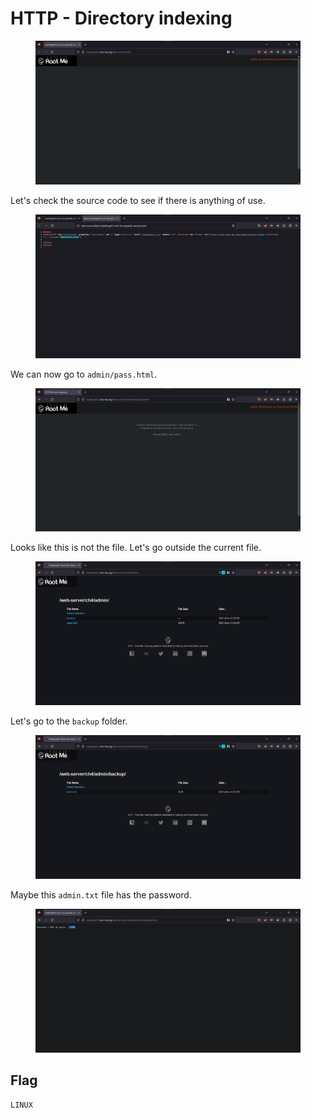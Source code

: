 # HTTP - Directory indexing

<figure><img src="../../.gitbook/assets/1 (52).png" alt=""><figcaption></figcaption></figure>

Let's check the source code to see if there is anything of use.

<figure><img src="../../.gitbook/assets/2 (49).png" alt=""><figcaption></figcaption></figure>

We can now go to `admin/pass.html`.&#x20;

<figure><img src="../../.gitbook/assets/3 (46).png" alt=""><figcaption></figcaption></figure>

Looks like this is not the file. Let's go outside the current file.

<figure><img src="../../.gitbook/assets/4 (40).png" alt=""><figcaption></figcaption></figure>

Let's go to the `backup` folder.

<figure><img src="../../.gitbook/assets/5 (40).png" alt=""><figcaption></figcaption></figure>

Maybe this `admin.txt` file has the password.

<figure><img src="../../.gitbook/assets/6 (41).png" alt=""><figcaption></figcaption></figure>

## Flag

```
LINUX
```
